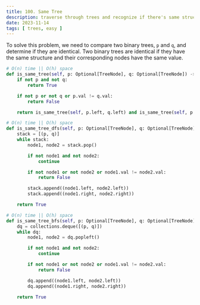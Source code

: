 ```yaml
---
title: 100. Same Tree
description: traverse through trees and recognize if there's same structure and val
date: 2023-11-14
tags: [ trees, easy ] 
---
```


To solve this problem, we need to compare two binary trees, `p` and `q`, and determine if they are identical.
Two binary trees are identical if they have the same structure and their corresponding nodes have the same value.

```python
# O(n) time || O(h) space
def is_same_tree(self, p: Optional[TreeNode], q: Optional[TreeNode]) -> bool:
    if not p and not q:
        return True

    if not p or not q or p.val != q.val:
        return False

    return is_same_tree(self, p.left, q.left) and is_same_tree(self, p.right, q.right)
```

```python
# O(n) time || O(h) space
def is_same_tree_dfs(self, p: Optional[TreeNode], q: Optional[TreeNode]) -> bool:
    stack = [(p, q)]
    while stack:
        node1, node2 = stack.pop()

        if not node1 and not node2:
            continue

        if not node1 or not node2 or node1.val != node2.val:
            return False

        stack.append((node1.left, node2.left))
        stack.append((node1.right, node2.right))

    return True
```

```python
# O(n) time || O(h) space
def is_same_tree_bfs(self, p: Optional[TreeNode], q: Optional[TreeNode]) -> bool:
    dq = collections.deque([(p, q)])
    while dq:
        node1, node2 = dq.popleft()

        if not node1 and not node2:
            continue

        if not node1 or not node2 or node1.val != node2.val:
            return False

        dq.append((node1.left, node2.left))
        dq.append((node1.right, node2.right))

    return True
```
